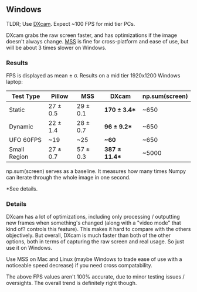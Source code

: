 ## Windows

TLDR; Use [DXcam](https://github.com/ra1nty/DXcam). Expect ~100 FPS for mid tier PCs.

DXcam grabs the raw screen faster, and has optimizations if the image doesn't always change. [MSS](https://github.com/BoboTiG/python-mss) is fine for cross-platform and ease of use, but will be about 3 times slower on Windows.

### Results

FPS is displayed as mean ± σ. Results on a mid tier 1920x1200 Windows laptop:

| Test Type    | Pillow         | MSS            | DXcam             | np.sum(screen) |
| ------------ | -------------- | -------------- | ----------------- | -------------- |
| Static       | 27 ± 0.5       | 29 ± 0.1       | **170 ± 3.4\***   | ~650           |
| Dynamic      | 22 ± 1.4       | 28 ± 0.7       | **96 ± 9.2\***    | ~650           |
| UFO 60FPS    | ~19            | ~25            | **~60**           | ~650           |
| Small Region | 27 ± 0.7       | 57 ± 0.3       | **387 ± 11.4\***  | ~5000          |

np.sum(screen) serves as a baseline. It measures how many times Numpy can iterate through the whole image in one second.

\*See details.

### Details

DXcam has a lot of optimizations, including only processing / outputting new frames when something's changed (along with a "video mode" that kind of? controls this feature). This makes it hard to compare with the others objectively. But overall, DXcam is much faster than both of the other options, both in terms of capturing the raw screen and real usage. So just use it on Windows.

Use MSS on Mac and Linux (maybe Windows to trade ease of use with a noticeable speed decrease) if you need cross compatability.

The above FPS values aren't 100% accurate, due to minor testing issues / oversights. The overall trend is definitely right though.